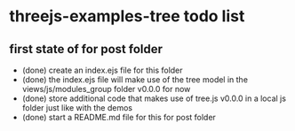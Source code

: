 # threejs-examples-tree todo list


## first state of for post folder

* (done) create an index.ejs file for this folder
* (done) the index.ejs file will make use of the tree model in the views/js/modules_group folder v0.0.0 for now
* (done) store additional code that makes use of tree.js v0.0.0 in a local js folder just like with the demos
* (done) start a README.md file for this for post folder